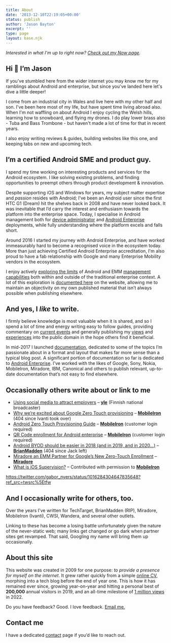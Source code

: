 ```yaml
---
title: About
date: '2013-12-10T22:19:05+00:00'
status: publish
author: 'Jason Bayton'
excerpt: ''
type: page
layout: base.njk
---
```

_Interested in what I'm up to right now? [Check out my Now page](/now)._

## Hi 👋 I’m Jason

If you've stumbled here from the wider internet you may know me for my ramblings about Android and enterprise, but since you've landed here let's dive a little deeper!

I come from an industrial city in Wales and live here with my other half and son. I've been here most of my life, but have spent time living abroad also. When I'm not waffling on about Android I enjoy cycling the Welsh hills, learning how to snowboard, and flying my drones. I do play lower brass also - Tuba and Bass Trombone - but haven't made a lot of time for that in recent years.

I also enjoy writing reviews & guides, building websites like this one, and keeping tabs on new and upcoming tech. 

## I’m a certified Android SME and product guy.

I spend my time working on interesting products and services for the Android ecosystem. I like solving existing problems, and finding opportunities to preempt others through product development & innovation.

Despite supporting iOS and Windows for years, my subject matter expertise and *passion* resides with Android; I’ve been an Android user since the first HTC G1 (Dream) hit the shelves back in 2008 and have never looked back. It was inevitable that I’d carry the interest and enthusiasm towards the platform into the enterprise space. Today, I specialise in Android management both for [device administrator](/docs/enterprise-mobility/android/android-enterprise-vs-device-administrator-legacy-enrolment/) and [Android Enterprise](/docs/enterprise-mobility/android/what-is-android-enterprise-and-why-is-it-used/) deployments, while fully understanding where the platform excels and falls short. 

Around 2016 I started my journey with Android Enterprise, and have worked immeasurably hard to become a recognised voice in the ecosystem today. More than just achieving Certified Android Enterprise accreditation, I'm also proud to have a fab relationship with Google and many Enterprise Mobility vendors in the ecosystem.

I enjoy actively [exploring the limits](/docs/enterprise-mobility/android/android-enterprise-device-support/) of Android and EMM [management capabilities](/2017/08/mobileiron-supports-qr-provisioning-for-android-enterprise-work-managed-devices-this-is-how-i-found-it/) both within and outside of the traditional enterprise context. A lot of this exploration is [documented here](/android/) on the website, allowing me to maintain an objectivity on my own published material that isn’t always possible when publishing elsewhere.

## And yes, I *like* to write.

I firmly believe knowledge is most valuable when it is shared, and so I spend a lot of time and energy writing easy to follow guides, providing commentary on [current events](/2017/03/vault7-and-the-cia-this-is-why-we-need-emm/) and generally publishing my [views](/2015/03/miradore-online-mdm-review-a-second-look/) and [experiences](/2016/12/wandera-review-2016-2-years-on/) into the public domain in the hope others find it beneficial.

In mid-2017 I launched [documentation](/2017/05/introducing-documentation-on-bayton-org/), dedicated to some of the topics I’m passionate about in a format and layout that makes far more sense than a typical blog post. A significant portion of documentation so far is dedicated to [Android Enterprise](/android). I’ve worked with the likes of Google, Sony, Nokia, MobileIron, Miradore, IBM, Canonical and others to publish relevant, up-to-date documentation that’s not easy to find elsewhere.

## Occasionally others write about or link to me

- [Using social media to attract employers](https://yle.fi/uutiset/3-9206472) – **[yle](https://yle.fi)** (Finnish national broadcaster)
- [Why we’re excited about Google Zero Touch provisioning](https://www.mobileiron.com/en/blog/why-were-excited-about-google-zero-touch-provisioning) – [**MobileIron**](https://mobileiron.com) (404 since Ivanti took over)
- [Android Zero Touch Provisioning Guide](https://community.mobileiron.com/docs/DOC-7092) – [**MobileIron**](https://mobileiron.com) (customer login required)
- [QR Code enrollment for Android enterprise](https://community.mobileiron.com/docs/DOC-7137) – [**MobileIron**](https://mobileiron.com) (customer login required)
- [Android BYOD should be easier in 2018 (and in 2019, and in 2020…)](https://www.brianmadden.com/opinion/Android-BYOD-should-be-easier-in-2018-and-in-2019-and-in-2020) – **[BrianMadden](https://brianmadden.com)** (404 since Jack left)
- [Miradore an EMM Partner for Google’s New Zero-Touch Enrollment](https://www.miradore.com/blog/miradore-emm-partner-google-zero-touch-enrollment/) – [**Miradore**](https://miradore.com)
- [What is iOS Supervision?](https://community.mobileiron.com/docs/DOC-7485) – Contributed with permission to [**MobileIron**](https://mobileiron.com)

https://twitter.com/gabor_nyers/status/1016284304647835648?ref_src=twsrc%5Etfw

## And I occasionally write for others, too.

Over the years I've written for TechTarget, BrianMadden (RIP), Miradore, MobileIron (Ivanti), CWSI, Wandera, and several other outlets. 

Linking to these has become a losing battle unfortunately given the nature of the never-static web; many links get changed or go dark when partner sites get revamped. That said, Googling my name will bring them up occasionally.

## About this site

This website was created in 2009 for one purpose: *to provide a presence for myself on the internet*. It grew rather quickly from a simple [online CV](https://www.linkedin.com/in/jasonbayton), morphing into a tech blog before the end of year one. This is how it has remained ever since, growing year-on-year and hitting a personal best of **200,000** annual visitors in 2019, and an all-time milestone of [1 million views](https://www.linkedin.com/posts/jasonbayton_androidenterprise-activity-6993671548033204224-xwsM?utm_source=share&utm_medium=member_desktop) in 2022.

Do you have feedback? Good. I love feedback. [Email me.](mailto:jason@bayton.org)

## Contact me

I have a dedicated [contact](/contact/) page if you’d like to reach out.